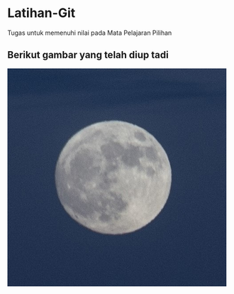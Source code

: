 # Latihan-Git
Tugas untuk memenuhi nilai pada Mata Pelajaran Pilihan

## Berikut gambar yang telah diup tadi

![img 1](moon.jpg)
